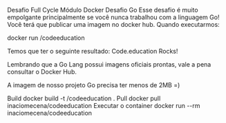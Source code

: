 Desafio Full Cycle Módulo Docker
Desafio Go
Esse desafio é muito empolgante principalmente se você nunca trabalhou com a linguagem Go! Você terá que publicar uma imagem no docker hub. Quando executarmos:

docker run /codeeducation

Temos que ter o seguinte resultado: Code.education Rocks!

Lembrando que a Go Lang possui imagens oficiais prontas, vale a pena consultar o Docker Hub.

A imagem de nosso projeto Go precisa ter menos de 2MB =)

Build
docker build -t <seu-user>/codeeducation .
Pull
docker pull inaciomecena/codeeducation
Executar o container
docker run --rm inaciomecena/codeeducation